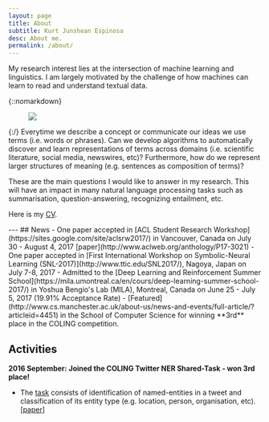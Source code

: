 ```yaml
---
layout: page
title: About
subtitle: Kurt Junshean Espinosa
desc: About me.
permalink: /about/
---
```


<div class="pretty-links">

<div class="lead lead-about">My research interest lies at the intersection of machine learning and linguistics. I am largely motivated by the challenge of how machines can learn to read and understand textual data.
</div>

{::nomarkdown} 
<figure class="site-profile">
    <img src="{{ site.baseurl }}/assets/img/profile.jpg">
</figure>
{:/}
 Everytime we describe a concept or communicate our ideas we use terms (i.e. words or phrases). Can we develop algorithms to automatically discover and learn representations of terms across domains (i.e. scientific literature, social media, newswires, etc)? Furthermore, how do we represent larger structures of meaning (e.g. sentences as composition of terms)?

 These are the main questions I would like to answer in my research. This will have an impact in many natural language processing tasks such as summarisation, question-answering, recognizing entailment, etc.

 Here is my [CV](https://docs.google.com/document/d/1ETLgrJm_gqzRFj-rnfbmnzYuypli1QTD1fqmD10DmhA/edit?usp=sharing).
</div>
---
## News
- One paper accepted in [ACL Student Research Workshop](https://sites.google.com/site/aclsrw2017/) in Vancouver, Canada on July 30 - August 4, 2017 [paper](http://www.aclweb.org/anthology/P17-3021)
- One paper accepted in [First International Workshop on Symbolic-Neural Learning (SNL-2017)](http://www.ttic.edu/SNL2017/), Nagoya, Japan on July 7-8, 2017
- Admitted to the [Deep Learning and Reinforcement Summer School](https://mila.umontreal.ca/en/cours/deep-learning-summer-school-2017/) in Yoshua Bengio's Lab (MILA), Montreal, Canada on June 25 - July 5, 2017 (19.91% Acceptance Rate)
- [Featured](http://www.cs.manchester.ac.uk/about-us/news-and-events/full-article/?articleid=4451) in the School of Computer Science for winning **3rd** place in the COLING competition.


## Activities

**2016 September: Joined the COLING Twitter NER Shared-Task - won 3rd place!**
- The [task](http://noisy-text.github.io/2016/index.html) consists of identification of named-entities in a tweet and classification of its entity type (e.g. location, person, organisation, etc). [[paper](http://www.aclweb.org/anthology/W/W16/W16-39.pdf#page=165)]
